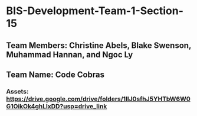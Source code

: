 # BIS-Development-Team-1-Section-15
## Team Members: Christine Abels, Blake Swenson, Muhammad Hannan, and Ngoc Ly
## Team Name: Code Cobras
### Assets: https://drive.google.com/drive/folders/1llJ0sfhJ5YHTbW6W0G1OikOk4ghLlxDD?usp=drive_link
